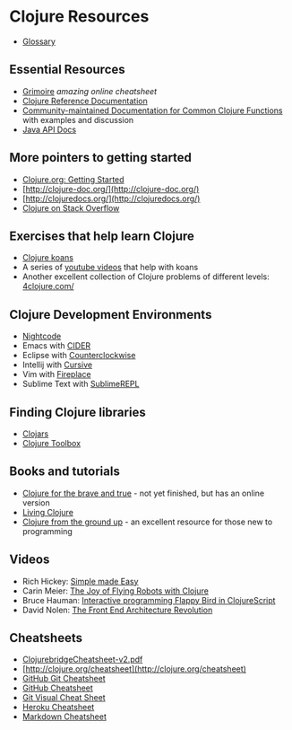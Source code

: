 # Clojure Resources

* [Glossary](glossary.md)

##  Essential Resources
 * [Grimoire](http://conj.io/) *amazing online cheatsheet*
 * [Clojure Reference Documentation](http://clojure.org/reference/documentation)
 * [Community-maintained Documentation for Common Clojure Functions](https://clojuredocs.org/quickref) with examples and discussion
 * [Java API Docs](http://docs.oracle.com/javase/8/docs/api/)

## More pointers to getting started
 * [Clojure.org: Getting Started](http://clojure.org/guides/getting_started)
 * [http://clojure-doc.org/](http://clojure-doc.org/)
 * [http://clojuredocs.org/](http://clojuredocs.org/)
 * [Clojure on Stack Overflow](http://stackoverflow.com/questions/tagged/clojure)

## Exercises that help learn Clojure
 * [Clojure koans](https://github.com/clojurebridge-minneapolis/clojure-koans)
 * A series of [youtube videos](https://www.youtube.com/playlist?list=PL1p6TgkbKXqyOwq6iSkce_EY5YWFHciHt) that help with koans
 * Another excellent collection of Clojure problems of different levels: [4clojure.com/](https://www.4clojure.com/)

## Clojure Development Environments
 * [Nightcode](https://sekao.net/nightcode/)
 * Emacs with [CIDER](https://github.com/clojure-emacs/cider)
 * Eclipse with [Counterclockwise](http://doc.ccw-ide.org/)
 * Intellij with [Cursive](https://cursive-ide.com)
 * Vim with [Fireplace](https://github.com/tpope/vim-fireplace)
 * Sublime Text with [SublimeREPL](https://github.com/wuub/SublimeREPL)

## Finding Clojure libraries

 * [Clojars](https://clojars.org/)
 * [Clojure Toolbox](http://www.clojure-toolbox.com/)

## Books and tutorials
 * [Clojure for the brave and true](http://www.braveclojure.com/) - not yet finished, but has an online version
 * [Living Clojure](http://shop.oreilly.com/product/0636920034292.do)
 * [Clojure from the ground up](https://aphyr.com/posts/301-clojure-from-the-ground-up-welcome) - an excellent resource for those new to programming

## Videos
 * Rich Hickey: [Simple made Easy](http://www.infoq.com/presentations/Simple-Made-Easy)
 * Carin Meier: [The Joy of Flying Robots with Clojure](https://www.youtube.com/watch?v=Ty9QDqV-_Ak)
 * Bruce Hauman: [Interactive programming Flappy Bird in ClojureScript](https://www.youtube.com/watch?v=KZjFVdU8VLI)
 * David Nolen: [The Front End Architecture Revolution](http://www.ustream.tv/recorded/61483785)

## Cheatsheets

 * [ClojurebridgeCheatsheet-v2.pdf](https://github.com/ClojureBridge/curriculum/blob/gh-pages/ClojurebridgeCheatsheet-v2.pdf)
 * [http://clojure.org/cheatsheet](http://clojure.org/cheatsheet)
 * [GitHub Git Cheatsheet](https://services.github.com/kit/downloads/github-git-cheat-sheet.pdf)
 * [GitHub Cheatsheet](http://git.io/sheet)
 * [Git Visual Cheat Sheet](https://github.com/blog/104-visual-cheat-sheet)
 * [Heroku Cheatsheet](http://ruten.ca/2012/02/15/heroku-cheatsheet-useful-heroku-commands-reference/)
 * [Markdown Cheatsheet](https://github.com/adam-p/markdown-here/wiki/Markdown-Cheatsheet)
